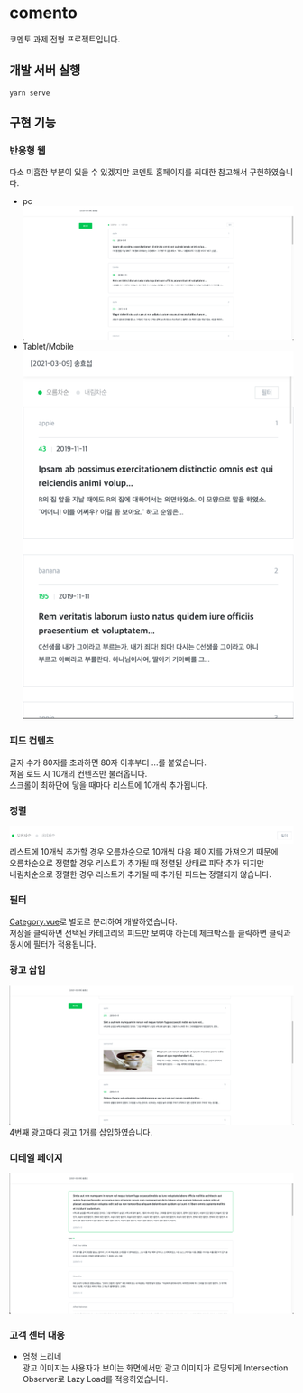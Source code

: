 # comento
코멘토 과제 전형 프로젝트입니다.

## 개발 서버 실행
```
yarn serve
```
## 구현 기능

### 반응형 웹
다소 미흡한 부분이 있을 수 있겠지만 코멘토 홈페이지를 최대한 참고해서 구현하였습니다.   
* pc   
![PC](./readme%20images/PC.png)
* Tablet/Mobile   
![Tablet/Mobile](readme%20images/Tablet.png)   


### 피드 컨텐츠
글자 수가 80자를 초과하면 80자 이후부터 ...를 붙였습니다.   
처음 로드 시 10개의 컨텐츠만 불러옵니다.   
스크롤이 최하단에 닿을 때마다 리스트에 10개씩 추가됩니다.
### 정렬
![정렬](./readme%20images/Sort.png)
리스트에 10개씩 추가할 경우 오름차순으로 10개씩 다음 페이지를 가져오기 때문에   
오름차순으로 정렬할 경우 리스트가 추가될 때 정렬된 상태로 피닥 추가 되지만   
내림차순으로 정렬한 경우 리스트가 추가될 때 추가된 피드는 정렬되지 않습니다.
### 필터
[Category.vue](./src/components/Category.vue)로 별도로 분리하여 개발하였습니다.   
저장을 클릭하면 선택된 카테고리의 피드만 보여야 하는데 체크박스를 클릭하면 클릭과 동시에 필터가 적용됩니다.
### 광고 삽입
![광고 삽입](readme%20images/Advertisement.png)
4번째 광고마다 광고 1개를 삽입하였습니다.

### 디테일 페이지
![디테일 페이지](readme%20images/Detail.png)

### 고객 센터 대응
* 엄청 느리네   
광고 이미지는 사용자가 보이는 화면에서만 광고 이미지가 로딩되게 Intersection Observer로 Lazy Load를 적용하였습니다.